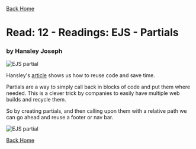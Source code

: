 [Back Home](https://thatvetdevrob.github.io/reading-notes/)

# Read: 12 - Readings: EJS - Partials

### by Hansley Joseph

![EJS partial](https://miro.medium.com/max/875/0*VngdKfkNNx5f2un0.png)

Hansley's [article](https://medium.com/@henslejoseph/ejs-partials-f6f102cb7433) shows us how to reuse code and save time. 

Partials are a way to simply call back in blocks of code and put them where needed. This is a clever trick by companies to easily have multiple web builds and recycle them.

So by creating partials, and then calling upon them with a relative path we can go ahead and reuse a footer or nav bar.

![EJS partial](https://miro.medium.com/max/875/0*oUmdAzjcwkQZb_AR.png)

[Back Home](https://thatvetdevrob.github.io/reading-notes/) 


